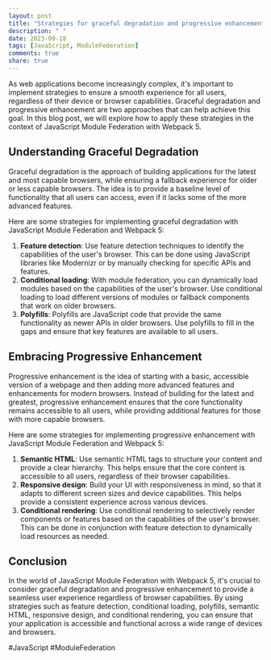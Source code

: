 ```yaml
---
layout: post
title: "Strategies for graceful degradation and progressive enhancement in JavaScript Module Federation with Webpack 5"
description: " "
date: 2023-09-18
tags: [JavaScript, ModuleFederation]
comments: true
share: true
---
```


As web applications become increasingly complex, it's important to implement strategies to ensure a smooth experience for all users, regardless of their device or browser capabilities. Graceful degradation and progressive enhancement are two approaches that can help achieve this goal. In this blog post, we will explore how to apply these strategies in the context of JavaScript Module Federation with Webpack 5.

## Understanding Graceful Degradation

Graceful degradation is the approach of building applications for the latest and most capable browsers, while ensuring a fallback experience for older or less capable browsers. The idea is to provide a baseline level of functionality that all users can access, even if it lacks some of the more advanced features.

Here are some strategies for implementing graceful degradation with JavaScript Module Federation and Webpack 5:

1. **Feature detection**: Use feature detection techniques to identify the capabilities of the user's browser. This can be done using JavaScript libraries like Modernizr or by manually checking for specific APIs and features.
2. **Conditional loading**: With module federation, you can dynamically load modules based on the capabilities of the user's browser. Use conditional loading to load different versions of modules or fallback components that work on older browsers.
3. **Polyfills**: Polyfills are JavaScript code that provide the same functionality as newer APIs in older browsers. Use polyfills to fill in the gaps and ensure that key features are available to all users.

## Embracing Progressive Enhancement

Progressive enhancement is the idea of starting with a basic, accessible version of a webpage and then adding more advanced features and enhancements for modern browsers. Instead of building for the latest and greatest, progressive enhancement ensures that the core functionality remains accessible to all users, while providing additional features for those with more capable browsers.

Here are some strategies for implementing progressive enhancement with JavaScript Module Federation and Webpack 5:

1. **Semantic HTML**: Use semantic HTML tags to structure your content and provide a clear hierarchy. This helps ensure that the core content is accessible to all users, regardless of their browser capabilities.
2. **Responsive design**: Build your UI with responsiveness in mind, so that it adapts to different screen sizes and device capabilities. This helps provide a consistent experience across various devices.
3. **Conditional rendering**: Use conditional rendering to selectively render components or features based on the capabilities of the user's browser. This can be done in conjunction with feature detection to dynamically load resources as needed.

## Conclusion

In the world of JavaScript Module Federation with Webpack 5, it's crucial to consider graceful degradation and progressive enhancement to provide a seamless user experience regardless of browser capabilities. By using strategies such as feature detection, conditional loading, polyfills, semantic HTML, responsive design, and conditional rendering, you can ensure that your application is accessible and functional across a wide range of devices and browsers.

#JavaScript #ModuleFederation